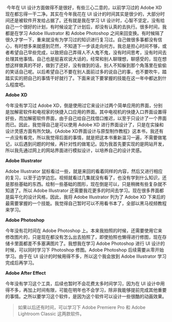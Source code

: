 ​       今年在 UI 设计方面做得不是很好，有些三心二意的，以前学习过的 Adobe XD 现在都忘得一干二净。其实在今年我花在 UI 设计的时间其实是很少的，大部分时间还是被软件开发给占据了。还有就是我在学习 UI 设计时，心智不坚定，没有给自己一个很好的计划，有时候设定了计划后，却没有认真的去执行。很多时间，我都是在学习 Adobe Illustrator 和 Adobe Photoshop 之间来回变换。有时候隔了很久才学一下，重来就没有为学习过的知识进行复习过。自己做很多事都没有信心，有时想多来就感到茫然，不知道下一步该走向何方。我总是担心时间不够，或者希望自己早些完成，以致把自己弄得人不人鬼不鬼，没有时间思考，没有时间去处理其他事情。自己也是挺喜欢说大话的，经常和别人聊理想，聊感受的，现在想想这样做真的不好，做到了还好，没有做到的话，别人不知躲到那个角落里在偷偷的笑话自己呢。以后希望自己不要在别人面前过多的说自己的事，也不要吹牛，踏踏实实的把自己的事情干好就行了。下面来说下要掌握的技能在这一年中都达到什么程度吧。

**Adobe XD**

今年没有学习过 Adobe XD，倒是使用过它来设计过两个简单应用的界面，分别是加解密软件和电视家的快捷入口应用的界面。其中电视机的快捷入口界面设置得好些，而加解密软件界面，由于自己给自己找借口推迟，以至于只设计了一个界面而已。因此，我觉得自己是可以使用 Adobe XD 进行界面设计了，只是在实操和设计灵感方面有所欠缺。《Adobe XD界面设计与原型制作教程》这本书，我还有一点没有看完，所以我觉得后面的事情，就是把这本书重新温习一遍，不需要做笔记，以后遇到问题的时候，再针对性的做笔记。因为我首先要实现的是网站开发，所以我先通过网上的网站界面进行模拟设计，以培养自己的设计灵感。

**Adobe Illustrator**

Adobe Illustrator 鼠标看过一些，就是来回的看着同样的内容，然后又进行相应的复习，以至于边学边忘。视频就看过几集就没有看了，也没有学到什么知识，还是那些基础的东西。绘制一些基础的图形，现在倒是可以，只是稍微有些复杂就不知道了。所以 Adobe Illustrator 还需要我花更多的时间去学习。现在很多界面都是扁平化的设计风格，因此，我将 Adobe Illustrator 列为了 Adobe XD 下来后的最需要掌握的一个技能。我觉得自己暂时可以不用看书本了，全部以黑马视频教程来学习。

**Adobe Photoshop**

今年没有花时间在 Adobe Photoshop 上。本来我拍照的时候，还需要使用它来修改图片的，只是现在都没有怎么出去拍照了，即使拍照也懒得进行修图，现在存储卡里面都差不多塞满图片了。我想我在学习 Adobe Photoshop 进行 UI 设计的时候，可以同时学习下 Photoshop 修图。Adobe Photoshop 后续需要从零开始学习。由于在 UI 设计的时候用得不多，所以这个我会放到 Adobe Illustrator 学习完成后再学习。

**Adobe After Effect**

今年没有学习这个工具，后续也暂时不会花费太多时间学习，因为在 UI 设计中用得不多，再加上时间有限，可能在明年也不会学习，除非我能够提前完成其他重要的事情。之所以要学习这个软件，是因为这个软件可以设计一些很酷的动画效果。

> 如果以后还有时间，可以学习下 Adobe Premiere Pro 和 Adobe Lightroom Classic 这两款软件。

